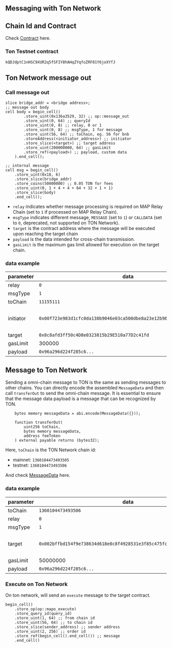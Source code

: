 ## Messaging with Ton Network

## Chain Id and Contract

Check [Contract](../deployed-omnichain-contracts.md) here.

### Ton Testnet contract

`kQDJdptC1nHSC9XUR2q5fSFIY8hAHqZYqfoZRF01Y6joXYfJ`

## Ton Network message out

### Call message out

```
slice bridge_addr = <bridge address>;
;; message out body
cell body = begin_cell()
        .store_uint(0x136a3529, 32) ;; op::message_out
        .store_uint(0, 64) ;; queryId
        .store_uint(0, 8) ;; relay, 0 or 1
        .store_uint(0, 8) ;; msgType, 1 for message
        .store_uint(56, 64) ;; toChain, eg. 56 for bnb
        .storeAddress(<initiator_address>) ;; initiator
        .store_slice(<target>) ;; target address
        .store_uint(200000000, 64) ;; gasLimit
        .store_ref(<payload>) ;; payload, custom data
    ).end_cell();

;; internal message
cell msg = begin_cell()
    .store_uint(0x18, 6)
    .store_slice(bridge_addr)
    .store_coins(50000000) ;; 0.05 TON for fees
    .store_uint(0, 1 + 4 + 4 + 64 + 32 + 1 + 1)
    .store_slice(body)
    .end_cell();
```

- `relay` indicates whether message processing is required on MAP Relay Chain (set to `1` if processed on MAP Relay Chain).
- `msgType` indicates different message, `MESSAGE` (set to `1`) or `CALLDATA` (set to `0`, deprecated, not supported on TON Network).
- `target` is the contract address where the message will be executed upon reaching the target chain
- `payload` is the data intended for cross-chain transmission.
- `gasLimit` is the maximum gas limit allowed for execution on the target chain.

### data example

| parameter | data                                                                   |                                                                                                                                               |
|-----------|------------------------------------------------------------------------|-----------------------------------------------------------------------------------------------------------------------------------------------|
| relay     | `0`                                                                    |                                                                                                                                               |
| msgType   | `1`                                                                    | MESSAGE                                                                                                                                       |
| toChain   | `11155111`                                                             | Sepolia chain id                                                                                                                              |
| initiator | `0x00f723e983d1cfc0da138b9046e03ca500dbe8a23e12b960c415ad423615180ecb` | The raw address `0:f723e983d1cfc0da138b9046e03ca500dbe8a23e12b960c415ad423615180ecb` of <br> `EQD3I-mD0c_A2hOLkEbgPKUA2-iiPhK5YMQVrUI2FRgOy4LB` |
| target    | `0x8c8afd3ff50c4D8e0323815b29E510a77D2c41fd`                           | Executor contract on Sepolia                                                                                                                  |
| gasLimit  | 300000                                                                 |                                                                                                                                               |
| payload   | `0x96a296d224f285c6...`                                                |                                                                                                                                               |



## Message to Ton Network

Sending a omni-chain message to TON is the same as sending messages to other chains.
You can directly encode the assembled `MessageData` and then call `transferOut` to send the omni-chain message.
It is essential to ensure that the message data payload is a message that can be recognized by TON.
```
    bytes memory messageData = abi.encode(MessageData({}));
    
    function transferOut(
        uint256 toChain,
        bytes memory messageData,
        address feeToken
    ) external payable returns (bytes32);
```

Here, `toChain` is the TON Network chain id:
- mainnet: `1360104473493505`
- testnet: `1360104473493506`

And check [MessageData](../Butter-Omnichain-Service-explain.md) here.

### data example

| parameter | data                                                                   |                                                                                                                                                |
|-----------|------------------------------------------------------------------------|------------------------------------------------------------------------------------------------------------------------------------------------|
| toChain   | `1360104473493506`                                                     | TON Testnet chain id                                                                                                                           |
| relay     | `0`                                                                    |                                                                                                                                                |
| msgType   | `1`                                                                    | MESSAGE                                                                                                                                        |
| target | `0x002bffbd154f9e738634d618e0c8f4928531e3f85c475fc934461f2ccf18bfe5e5` | The raw address `0:2bffbd154f9e738634d618e0c8f4928531e3f85c475fc934461f2ccf18bfe5e5` of <br> `UQAr_70VT55zhjTWGODI9JKFMeP4XEdfyTRGHyzPGL_l5cHA` |
| gasLimit  | 50000000                                                               | send 0.05 TON as gas fee                                                                                                                   |
| payload   | `0x96a296d224f285c6...`                                                |                                                                                                                                                |


### Execute on Ton Network

On ton network, will send an `execute` message to the target contract.

```
begin_cell()
    .store_op(op::mapo_execute)
    .store_query_id(query_id)
    .store_uint(1, 64) ;; from chain id
    .store_uint(56, 64) ;; to chain id
    .store_slice(sender_address) ;; sender address
    .store_uint(2, 256) ;; order id
    .store_ref(begin_cell().end_cell()) ;; message
    .end_cell()
```




